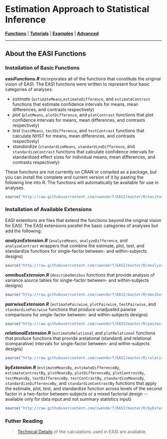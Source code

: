 # Estimation Approach to Statistical Inference

[**Functions**](../Functions) | 
[**Tutorials**](../Tutorials) | 
[**Examples**](../Examples) | 
[**Advanced**](../Advanced)

---

## About the EASI Functions

### Installation of Basic Functions

**_easiFunctions.R_** incorporates all of the functions that constitute the original vision of EASI. The EASI functions were written to represent four basic categories of analyses:

- _estimate_ (`estimateMeans`,`estimateDifference`, and `estimateContrast` functions that estimate confidence intervals for means, mean differences, and contrasts respectively)
- _plot_ (`plotMeans`, `plotDifference`, and `plotContrast` functions that plot confidence intervals for means, mean differences, and contrasts respectively)
- _test_ (`testMeans`, `testDifference`, and `testContrast` functions that calculate NHST for means, mean differences, and contrasts respectively)
- _standardize_ (`standardizeMeans`, `standardizeDifference`, and `standardizeContrast` functions that calculate confidence intervals for standardized effect sizes for individual means, mean differences, and contrasts respectively)

These functions are not currently on CRAN or compiled as a package, but you can install the complete and current version of it by pasting the following line into R. The functions will automatically be available for use in analyses.

```r
source("http://raw.githubusercontent.com/cwendorf/EASI/master/R/easiFunctions.R")
```

### Installation of Available Extensions

EASI extentions are files that extend the functions beyond the original vision for EASI. The EASI extensions parallel the basic categories of analyses but add the following:

**_analyzeExtension.R_** (`analyzeMeans`, `analyzeDifference`, and `analyzeContrast` wrappers that combine the estimate, plot, test, and standardize functions for single-factor between- and within-subjects designs)
```r
source("http://raw.githubusercontent.com/cwendorf/EASI/master/R/analyzeExtension.R")
```

**_omnibusExtension.R_** (`describeOmnibus` functions that provide analysis of variance source tables for single-factor between- and within-subjects designs)
```r
source("http://raw.githubusercontent.com/cwendorf/EASI/master/R/omnibusExtension.R")
```

**_pairwiseExtension.R_** (`estimatePairwise`, `plotPairwise`, `testPairwise`, and `standardizePairwise` functions that produce unadjusted paiwise comparisons for single-factor between- and within-subjects designs)
```r
source("http://raw.githubusercontent.com/cwendorf/EASI/master/R/pairwiseExtension.R")
```

**_relationalExtension.R_** (`estimateRelational` and `plotRelational` functions that produce functions that provide arelational (standard) and relational (comparative) intervals for single-factor between- and within-subjects designs)
```r
source("http://raw.githubusercontent.com/cwendorf/EASI/master/R/relationalExtension.R")
```

**_byExtension.R_** (`estimateMeansBy`, `estimateDifferenceBy`, `estimateContrastBy`, `plotMeansBy`, `plotDifferenceBy`, `plotContrastBy`, `testMeansBy`, `testDifferenceBy`, `testContrastBy`, `standardizeMeansBy`, `standardizeDifferenceBy`, and `standardizeContrastBy` functions that apply the estimate, plot, test, and standardize function across levels of the second factor in a two-factor between-subjects or a mixed factorial design -- available only for data input and not summary statistics input)
```r
source("http://raw.githubusercontent.com/cwendorf/EASI/master/R/byExtension.R")
```

### Futher Reading

> [Technical Details](./TechnicalDetails.md) of the calculations used in EASI are available.

